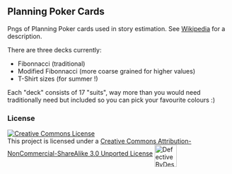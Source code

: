 ## Planning Poker Cards

Pngs of Planning Poker cards used in story estimation. See <a href="https://en.wikipedia.org/wiki/Planning_poker">Wikipedia</a> for a description.

There are three decks currently:

* Fibonnacci (traditional)
* Modified Fibonnacci (more coarse grained for higher values)
* T-Shirt sizes (for summer !)

Each "deck" consists of 17 "suits", way more than you would need traditionally need but included so you can pick your favourite colours :)


### License

<a rel="license" href="http://creativecommons.org/licenses/by-nc-sa/3.0/">
<img alt="Creative Commons License" style="border-width:0" src="http://i.creativecommons.org/l/by-nc-sa/3.0/88x31.png" />
</a><br />This project is licensed under a <a rel="license" href="http://creativecommons.org/licenses/by-nc-sa/3.0/">Creative Commons Attribution-NonCommercial-ShareAlike 3.0 Unported License</a>

<a href="http://www.defectivebydesign.org/drm-free">
<img src="https://static.fsf.org/dbd/label/DRM-free label 120.en.png" 
alt="DefectiveByDesign.org"
width="50" height="50" border="0" align="middle" /></a>
